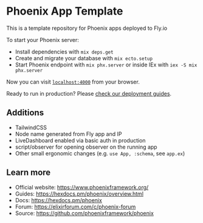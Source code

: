 # Phoenix App Template

This is a template repository for Phoenix apps deployed to Fly.io

To start your Phoenix server:

- Install dependencies with `mix deps.get`
- Create and migrate your database with `mix ecto.setup`
- Start Phoenix endpoint with `mix phx.server` or inside IEx with `iex -S mix phx.server`

Now you can visit [`localhost:4000`](http://localhost:4000) from your browser.

Ready to run in production? Please [check our deployment guides](https://hexdocs.pm/phoenix/deployment.html).

## Additions

- TailwindCSS
- Node name generated from Fly app and IP
- LiveDashboard enabled via basic auth in production
- script/observer for opening observer on the running app
- Other small ergonomic changes (e.g. `use App, :schema`, see `app.ex`)

## Learn more

- Official website: https://www.phoenixframework.org/
- Guides: https://hexdocs.pm/phoenix/overview.html
- Docs: https://hexdocs.pm/phoenix
- Forum: https://elixirforum.com/c/phoenix-forum
- Source: https://github.com/phoenixframework/phoenix
